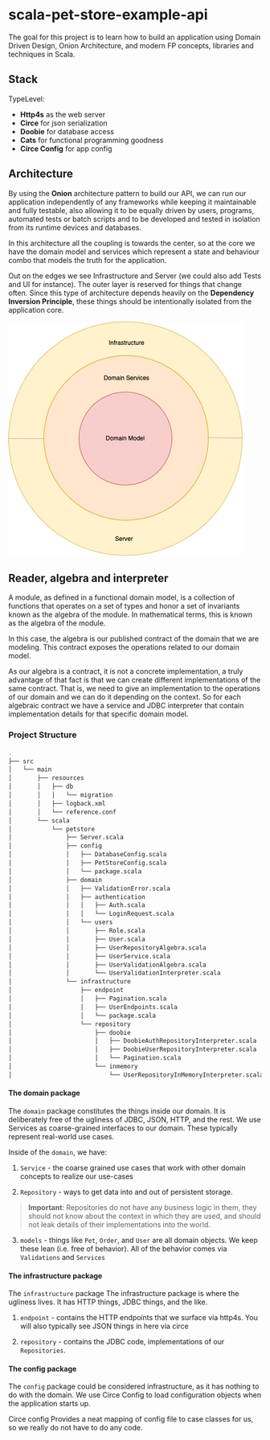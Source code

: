 # scala-pet-store-example-api

The goal for this project is to learn how to build an application using Domain Driven Design, Onion Architecture, and modern FP concepts, libraries and techniques in Scala.

## Stack

TypeLevel: 

- **Http4s** as the web server
- **Circe** for json serialization
- **Doobie** for database access
- **Cats** for functional programming goodness
- **Circe Config** for app config


## Architecture

By using the **Onion** architecture pattern to build our API, we can run our application independently of any frameworks while keeping it maintainable and fully testable, also allowing it to be equally driven by users, programs, automated tests or batch scripts and to be developed and tested in isolation from its runtime devices and databases. 

In this architecture all the coupling is towards the center, so at the core we have the domain model and services which represent a state and behaviour combo that models the truth for the application. 

Out on the edges we see Infrastructure and Server (we could also add Tests and UI for instance). The outer layer is reserved for things that change often. Since this type of architecture depends heavily on the **Dependency Inversion Principle**, these things should be intentionally isolated from the application core.

![Onion Architechture](static/architecture.drawio.png)

## Reader, algebra and interpreter

A module, as defined in a functional domain model, is a collection of functions that operates on a set of types and honor a set of invariants known as the algebra of the module. In mathematical terms, this is known as the algebra of the module.

In this case, the algebra is our published contract of the domain that we are modeling. This contract exposes the operations related to our domain model.

As our algebra is a contract, it is not a concrete implementation, a truly advantage of that fact is that we can create different implementations of the same contract. That is, we need to give an implementation to the operations of our domain and we can do it depending on the context. So for each algebraic contract we have a service and JDBC interpreter that contain implementation details for that specific domain model.

### Project Structure

```bash
.
├── src
│   └── main
│       ├── resources
│       │   ├── db
│       │   │   └── migration
│       │   ├── logback.xml
│       │   └── reference.conf
│       └── scala
│           └── petstore
│               ├── Server.scala
│               ├── config
│               │   ├── DatabaseConfig.scala
│               │   ├── PetStoreConfig.scala
│               │   └── package.scala
│               ├── domain
│               │   ├── ValidationError.scala
│               │   ├── authentication
│               │   │   ├── Auth.scala
│               │   │   └── LoginRequest.scala
│               │   └── users
│               │       ├── Role.scala
│               │       ├── User.scala
│               │       ├── UserRepositoryAlgebra.scala
│               │       ├── UserService.scala
│               │       ├── UserValidationAlgebra.scala
│               │       └── UserValidationInterpreter.scala
│               └── infrastructure
│                   ├── endpoint
│                   │   ├── Pagination.scala
│                   │   ├── UserEndpoints.scala
│                   │   └── package.scala
│                   └── repository
│                       ├── doobie
│                       │   ├── DoobieAuthRepositoryInterpreter.scala
│                       │   ├── DoobieUserRepositoryInterpreter.scala
│                       │   └── Pagination.scala
│                       └── inmemory
│                           └── UserRepositoryInMemoryInterpreter.scala

```

#### The domain package 

The `domain` package constitutes the things inside our domain. It is deliberately free of the ugliness of JDBC, JSON, HTTP, and the rest. We use Services as coarse-grained interfaces to our domain. These typically represent real-world use cases. 

Inside of the `domain`, we have:

1. `Service` - the coarse grained use cases that work with other domain concepts to realize our use-cases

2. `Repository` - ways to get data into and out of persistent storage. 
>**Important**: Repositories do not have any business logic in them, they should not know about the context in which they are used, and should not leak details of their implementations into the world.

3. `models` - things like `Pet`, `Order`, and `User` are all domain objects. We keep these lean (i.e. free of behavior). All of the behavior comes via `Validations` and `Services`

#### The infrastructure package 

The `infrastructure` package The infrastructure package is where the ugliness lives. It has HTTP things, JDBC things, and the like.

1. `endpoint` - contains the HTTP endpoints that we surface via http4s. You will also typically see JSON things in here via circe

2. `repository` - contains the JDBC code, implementations of our `Repositories`.

#### The config package 

The `config` package could be considered infrastructure, as it has nothing to do with the domain. We use Circe Config to load configuration objects when the application starts up. 

Circe config Provides a neat mapping of config file to case classes for us, so we really do not have to do any code.